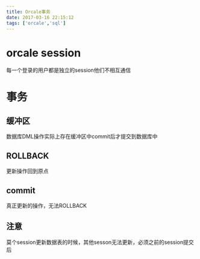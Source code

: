 ```yaml
---
title: Orcale事务
date: 2017-03-16 22:15:12
tags: ['orcale','sql']
---
```


# orcale session
每一个登录的用户都是独立的session他们不相互通信

# 事务
## 缓冲区
数据库DML操作实际上存在缓冲区中commit后才提交到数据库中

## ROLLBACK
更新操作回到原点

## commit
真正更新的操作，无法ROLLBACK

## 注意
莫个session更新数据表的时候，其他sesson无法更新，必须之前的session提交后
